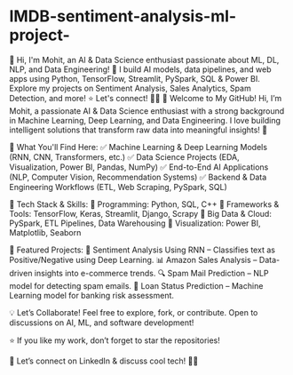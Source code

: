 # IMDB-sentiment-analysis-ml-project-
👋 Hi, I'm Mohit, an AI &amp; Data Science enthusiast passionate about ML, DL, NLP, and Data Engineering! 🚀 I build AI models, data pipelines, and web apps using Python, TensorFlow, Streamlit, PySpark, SQL &amp; Power BI. Explore my projects on Sentiment Analysis, Sales Analytics, Spam Detection, and more! ⭐ Let's connect! 🚀🔥
👋 Welcome to My GitHub!
Hi, I’m Mohit, a passionate AI & Data Science enthusiast with a strong background in Machine Learning, Deep Learning, and Data Engineering. I love building intelligent solutions that transform raw data into meaningful insights! 🚀

🔹 What You'll Find Here:
✅ Machine Learning & Deep Learning Models (RNN, CNN, Transformers, etc.)
✅ Data Science Projects (EDA, Visualization, Power BI, Pandas, NumPy)
✅ End-to-End AI Applications (NLP, Computer Vision, Recommendation Systems)
✅ Backend & Data Engineering Workflows (ETL, Web Scraping, PySpark, SQL)

🔹 Tech Stack & Skills:
🔹 Programming: Python, SQL, C++
🔹 Frameworks & Tools: TensorFlow, Keras, Streamlit, Django, Scrapy
🔹 Big Data & Cloud: PySpark, ETL Pipelines, Data Warehousing
🔹 Visualization: Power BI, Matplotlib, Seaborn

📌 Featured Projects:
🚀 Sentiment Analysis Using RNN – Classifies text as Positive/Negative using Deep Learning.
📊 Amazon Sales Analysis – Data-driven insights into e-commerce trends.
🔍 Spam Mail Prediction – NLP model for detecting spam emails.
🏦 Loan Status Prediction – Machine Learning model for banking risk assessment.

💡 Let’s Collaborate! Feel free to explore, fork, or contribute. Open to discussions on AI, ML, and software development!

⭐ If you like my work, don’t forget to star the repositories!

📩 Let’s connect on LinkedIn & discuss cool tech! 🚀🔥
